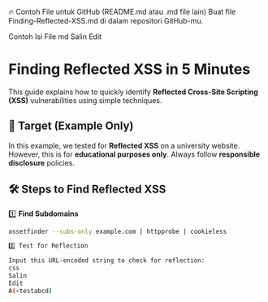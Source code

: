 🔥 Contoh File untuk GitHub (README.md atau .md file lain)
Buat file Finding-Reflected-XSS.md di dalam repositori GitHub-mu.

Contoh Isi File
md
Salin
Edit
# Finding Reflected XSS in 5 Minutes  
This guide explains how to quickly identify **Reflected Cross-Site Scripting (XSS)** vulnerabilities using simple techniques.  

## 🎯 **Target (Example Only)**  
In this example, we tested for **Reflected XSS** on a university website. However, this is for **educational purposes only**. Always follow **responsible disclosure** policies.  

## 🛠 **Steps to Find Reflected XSS**  
1️⃣ **Find Subdomains**  
   ```sh
   assetfinder --subs-only example.com | httpprobe | cookieless

2️⃣ Test for Reflection

Input this URL-encoded string to check for reflection:
css
Salin
Edit
A(<testabcd)
